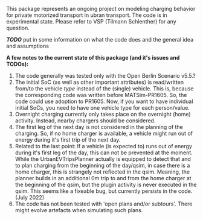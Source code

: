 This package represents an ongoing project on modeling charging behavior for private motorized transport in ubran transport.
The code is in experimental state.
Please refer to VSP (Tilmann Schlenther) for any question.

***TODO*** put in some information on what the code does and the general idea and assumptions


**A few notes to the current state of this package (and it's issues and TODOs):**

1. The code generally was tested only with the Open Berlin Scenario v5.5.? 
1. The initial SoC (as well as other important attributes) is read/written from/to the vehicle _type_ instead of the (single) vehicle. This is, because the corresponding code was written before MATSim-PR1605. So, the code could use adoption to PR1605. Now, if you want to have individual initial SoCs, you need to have one vehicle type for each person/value.
1. Overnight charging currently only takes place on the overnight (home) activity. Instead, nearby chargers should be considered.
1. The first leg of the next day is not considered in the planning of the charging. So, if no home charger is available, a vehicle might run out of energy during it's first trip of the next day.
1. Related to the last point: If a vehicle (is expected to) runs out of energy during it's first leg of the day, this can not be prevented at the moment.
While the UrbanEVTripsPlanner actually is equipped to detect that and to plan charging from the beginning of the day/qsim, in case there is a home charger, this is strangely not reflected in the qsim. Meaning,
   the planner builds in an additional 0m trip to and from the home charger at the beginning of the qsim, but the plugin activity is never executed in the qsim. This seems like a fixeable bug, but currently persists in the code. (July 2022)
1. The code has not been tested with 'open plans and/or subtours'. There might evolve artefacts when simulating such plans.

   